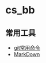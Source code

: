 # cs_bb
## 常用工具
+ [git常用命令](https://github.com/9527bb/cs_bb/blob/master/%E5%BC%80%E5%8F%91%E5%B7%A5%E5%85%B7/Git%E5%B8%B8%E7%94%A8%E5%91%BD%E4%BB%A4.md)
+ [MarkDown](https://github.com/9527bb/cs_bb/blob/master/%E5%B8%B8%E7%94%A8%E5%B7%A5%E5%85%B7/MarkDown_Example.md)

